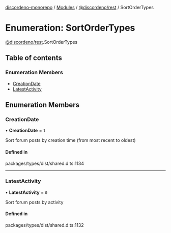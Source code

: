 [discordeno-monorepo](../README.md) / [Modules](../modules.md) / [@discordeno/rest](../modules/discordeno_rest.md) / SortOrderTypes

# Enumeration: SortOrderTypes

[@discordeno/rest](../modules/discordeno_rest.md).SortOrderTypes

## Table of contents

### Enumeration Members

- [CreationDate](discordeno_rest.SortOrderTypes.md#creationdate)
- [LatestActivity](discordeno_rest.SortOrderTypes.md#latestactivity)

## Enumeration Members

### CreationDate

• **CreationDate** = `1`

Sort forum posts by creation time (from most recent to oldest)

#### Defined in

packages/types/dist/shared.d.ts:1134

---

### LatestActivity

• **LatestActivity** = `0`

Sort forum posts by activity

#### Defined in

packages/types/dist/shared.d.ts:1132

